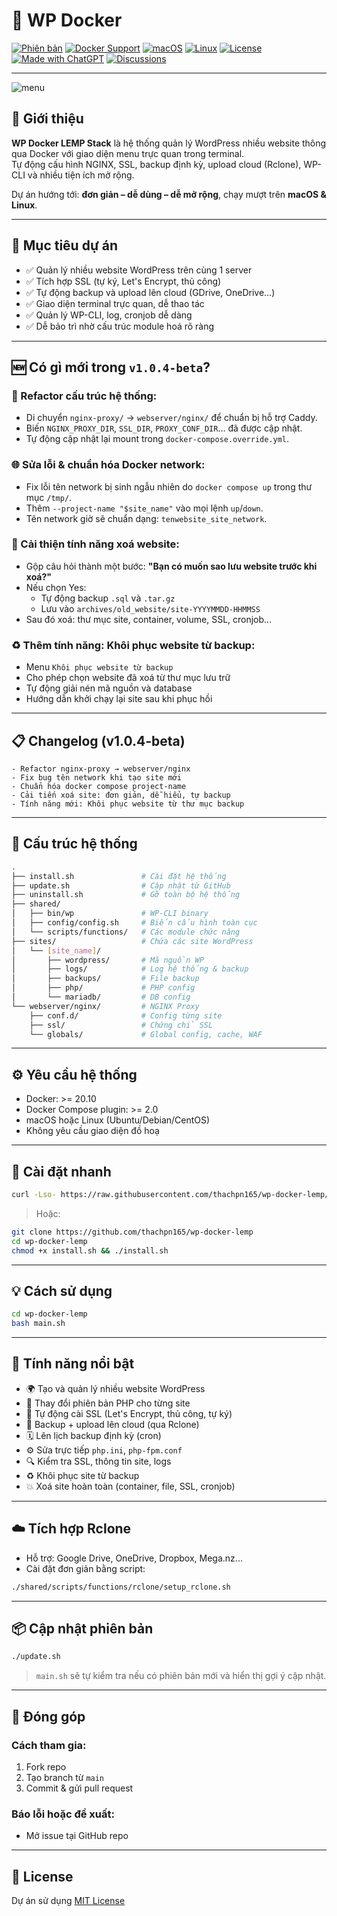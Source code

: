 
# 🚀 WP Docker

[![Phiên bản](https://img.shields.io/badge/version-v1.0.4--beta-blue)](https://github.com/thachpn165/wp-lemp-docker/releases)
[![Docker Support](https://img.shields.io/badge/Docker-ready-blue?logo=docker)](https://www.docker.com/)
[![macOS](https://img.shields.io/badge/macOS-supported-blue?logo=apple)](https://github.com/thachpn165/wp-docker-lemp)
[![Linux](https://img.shields.io/badge/Linux-supported-success?logo=linux)](https://github.com/thachpn165/wp-docker-lemp)
[![License](https://img.shields.io/github/license/thachpn165/wp-docker-lemp)](./LICENSE)
[![Made with ChatGPT](https://img.shields.io/badge/made%20with-ChatGPT-teal)](https://github.com/thachpn165/wp-lemp-docker/)
[![Discussions](https://img.shields.io/badge/💬%20Thảo%20luận%20trên%20GitHub-blue?logo=github)](https://github.com/thachpn165/wp-docker-lemp/discussions)

---

![menu](https://raw.githubusercontent.com/thachpn165/wp-docker-lemp/refs/heads/main/menu-screenshot.png)

## 📝 Giới thiệu

**WP Docker LEMP Stack** là hệ thống quản lý WordPress nhiều website thông qua Docker với giao diện menu trực quan trong terminal.  
Tự động cấu hình NGINX, SSL, backup định kỳ, upload cloud (Rclone), WP-CLI và nhiều tiện ích mở rộng.

Dự án hướng tới: **đơn giản – dễ dùng – dễ mở rộng**, chạy mượt trên **macOS & Linux**.

---

## 🌟 Mục tiêu dự án

- ✅ Quản lý nhiều website WordPress trên cùng 1 server
- ✅ Tích hợp SSL (tự ký, Let's Encrypt, thủ công)
- ✅ Tự động backup và upload lên cloud (GDrive, OneDrive…)
- ✅ Giao diện terminal trực quan, dễ thao tác
- ✅ Quản lý WP-CLI, log, cronjob dễ dàng
- ✅ Dễ bảo trì nhờ cấu trúc module hoá rõ ràng

---

## 🆕 Có gì mới trong `v1.0.4-beta`?

### 🧱 Refactor cấu trúc hệ thống:

- Di chuyển `nginx-proxy/` → `webserver/nginx/` để chuẩn bị hỗ trợ Caddy.
- Biến `NGINX_PROXY_DIR`, `SSL_DIR`, `PROXY_CONF_DIR`... đã được cập nhật.
- Tự động cập nhật lại mount trong `docker-compose.override.yml`.

### 🌐 Sửa lỗi & chuẩn hóa Docker network:

- Fix lỗi tên network bị sinh ngẫu nhiên do `docker compose up` trong thư mục `/tmp/`.
- Thêm `--project-name "$site_name"` vào mọi lệnh `up`/`down`.
- Tên network giờ sẽ chuẩn dạng: `tenwebsite_site_network`.

### 🧼 Cải thiện tính năng xoá website:

- Gộp câu hỏi thành một bước: **"Bạn có muốn sao lưu website trước khi xoá?"**
- Nếu chọn Yes:
  - Tự động backup `.sql` và `.tar.gz`
  - Lưu vào `archives/old_website/site-YYYYMMDD-HHMMSS`
- Sau đó xoá: thư mục site, container, volume, SSL, cronjob...

### ♻️ Thêm tính năng: Khôi phục website từ backup:

- Menu `Khôi phục website từ backup`
- Cho phép chọn website đã xoá từ thư mục lưu trữ
- Tự động giải nén mã nguồn và database
- Hướng dẫn khởi chạy lại site sau khi phục hồi

---

## 📋 Changelog (v1.0.4-beta)

```
- Refactor nginx-proxy → webserver/nginx
- Fix bug tên network khi tạo site mới
- Chuẩn hóa docker compose project-name
- Cải tiến xoá site: đơn giản, dễ hiểu, tự backup
- Tính năng mới: Khôi phục website từ thư mục backup
```

---

## 🧱 Cấu trúc hệ thống

```bash
.
├── install.sh               # Cài đặt hệ thống
├── update.sh                # Cập nhật từ GitHub
├── uninstall.sh             # Gỡ toàn bộ hệ thống
├── shared/
│   ├── bin/wp               # WP-CLI binary
│   ├── config/config.sh     # Biến cấu hình toàn cục
│   └── scripts/functions/   # Các module chức năng
├── sites/                   # Chứa các site WordPress
│   └── [site_name]/
│       ├── wordpress/       # Mã nguồn WP
│       ├── logs/            # Log hệ thống & backup
│       ├── backups/         # File backup
│       ├── php/             # PHP config
│       └── mariadb/         # DB config
└── webserver/nginx/         # NGINX Proxy
    ├── conf.d/              # Config từng site
    ├── ssl/                 # Chứng chỉ SSL
    └── globals/             # Global config, cache, WAF
```

---

## ⚙️ Yêu cầu hệ thống

- Docker: >= 20.10
- Docker Compose plugin: >= 2.0
- macOS hoặc Linux (Ubuntu/Debian/CentOS)
- Không yêu cầu giao diện đồ hoạ

---

## 🚀 Cài đặt nhanh

```bash
curl -Lso- https://raw.githubusercontent.com/thachpn165/wp-docker-lemp/main/install.sh | bash
```

> Hoặc:

```bash
git clone https://github.com/thachpn165/wp-docker-lemp
cd wp-docker-lemp
chmod +x install.sh && ./install.sh
```

---

## 💡 Cách sử dụng

```bash
cd wp-docker-lemp
bash main.sh
```

---

## 🔧 Tính năng nổi bật

- 🌍 Tạo và quản lý nhiều website WordPress
- 🔀 Thay đổi phiên bản PHP cho từng site
- 🔐 Tự động cài SSL (Let's Encrypt, thủ công, tự ký)
- 🔁 Backup + upload lên cloud (qua Rclone)
- 🗓 Lên lịch backup định kỳ (cron)
- ⚙️ Sửa trực tiếp `php.ini`, `php-fpm.conf`
- 🔍 Kiểm tra SSL, thông tin site, logs
- ♻️ Khôi phục site từ backup
- 💥 Xoá site hoàn toàn (container, file, SSL, cronjob)

---

## ☁️ Tích hợp Rclone

- Hỗ trợ: Google Drive, OneDrive, Dropbox, Mega.nz...
- Cài đặt đơn giản bằng script:

```bash
./shared/scripts/functions/rclone/setup_rclone.sh
```

---

## 📦 Cập nhật phiên bản

```bash
./update.sh
```

> `main.sh` sẽ tự kiểm tra nếu có phiên bản mới và hiển thị gợi ý cập nhật.

---

## 🤝 Đóng góp

### Cách tham gia:
1. Fork repo
2. Tạo branch từ `main`
3. Commit & gửi pull request

### Báo lỗi hoặc đề xuất:
- Mở issue tại GitHub repo

---

## 📃 License

Dự án sử dụng [MIT License](./LICENSE)

